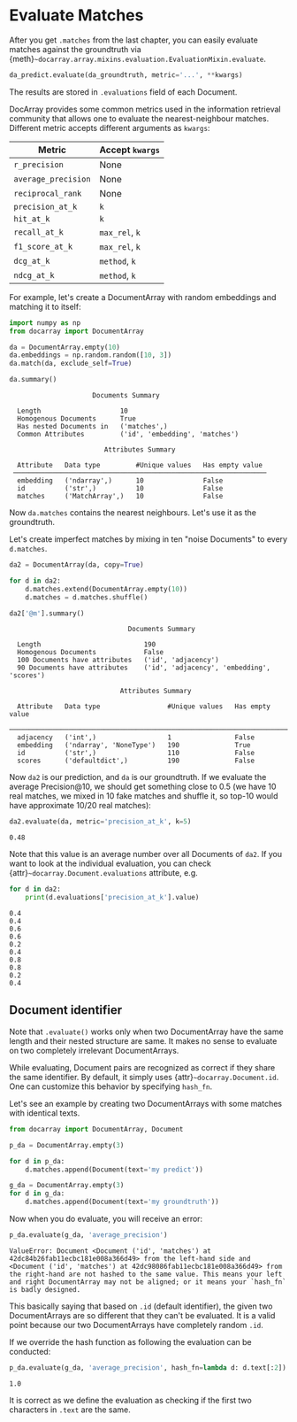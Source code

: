 # Evaluate Matches

After you get `.matches` from the last chapter, you can easily evaluate matches against the groundtruth via {meth}`~docarray.array.mixins.evaluation.EvaluationMixin.evaluate`.

```python
da_predict.evaluate(da_groundtruth, metric='...', **kwargs)
```

The results are stored in `.evaluations` field of each Document.

DocArray provides some common metrics used in the information retrieval community that allows one to evaluate the nearest-neighbour matches. Different metric accepts different arguments as `kwargs`:

| Metric              | Accept `kwargs`  |
|---------------------|------------------|
| `r_precision`       | None             |
| `average_precision` | None             |            
| `reciprocal_rank`   | None             |
| `precision_at_k`    | `k`              |
| `hit_at_k`          | `k`              |
| `recall_at_k`       | `max_rel`, `k`   |
| `f1_score_at_k`     | `max_rel`, `k`   |
| `dcg_at_k`          | `method`, `k`    |
| `ndcg_at_k`         | `method`, `k`    |


For example, let's create a DocumentArray with random embeddings and matching it to itself:

```python
import numpy as np
from docarray import DocumentArray

da = DocumentArray.empty(10)
da.embeddings = np.random.random([10, 3])
da.match(da, exclude_self=True)

da.summary()
```


```text
                     Documents Summary                      
                                                            
  Length                    10                              
  Homogenous Documents      True                            
  Has nested Documents in   ('matches',)                    
  Common Attributes         ('id', 'embedding', 'matches')  
                                                            
                        Attributes Summary                        
                                                                  
  Attribute   Data type         #Unique values   Has empty value  
 ──────────────────────────────────────────────────────────────── 
  embedding   ('ndarray',)      10               False            
  id          ('str',)          10               False            
  matches     ('MatchArray',)   10               False                
```

Now `da.matches` contains the nearest neighbours. Let's use it as the groundtruth. 

Let's create imperfect matches by mixing in ten "noise Documents" to every `d.matches`.

```python
da2 = DocumentArray(da, copy=True)

for d in da2:
    d.matches.extend(DocumentArray.empty(10))
    d.matches = d.matches.shuffle()

da2['@m'].summary()
```

```text
                              Documents Summary                               
                                                                              
  Length                          190                                         
  Homogenous Documents            False                                       
  100 Documents have attributes   ('id', 'adjacency')                         
  90 Documents have attributes    ('id', 'adjacency', 'embedding', 'scores')  
                                                                              
                            Attributes Summary                            
                                                                          
  Attribute   Data type                 #Unique values   Has empty value  
 ──────────────────────────────────────────────────────────────────────── 
  adjacency   ('int',)                  1                False            
  embedding   ('ndarray', 'NoneType')   190              True             
  id          ('str',)                  110              False            
  scores      ('defaultdict',)          190              False            
```



Now `da2` is our prediction, and `da` is our groundtruth. If we evaluate the average Precision@10, we should get something close to 0.5 (we have 10 real matches, we mixed in 10 fake matches and shuffle it, so top-10 would have approximate 10/20 real matches):

```python
da2.evaluate(da, metric='precision_at_k', k=5)
```

```text
0.48
```

Note that this value is an average number over all Documents of `da2`. If you want to look at the individual evaluation, you can check {attr}`~docarray.Document.evaluations` attribute, e.g.

```python
for d in da2:
    print(d.evaluations['precision_at_k'].value)
```

```text
0.4
0.4
0.6
0.6
0.2
0.4
0.8
0.8
0.2
0.4
```

## Document identifier

Note that `.evaluate()` works only when two DocumentArray have the same length and their nested structure are same. It makes no sense to evaluate on two completely irrelevant DocumentArrays.

While evaluating, Document pairs are recognized as correct if they share the same identifier. By default, it simply uses {attr}`~docarray.Document.id`. One can customize this behavior by specifying `hash_fn`.

Let's see an example by creating two DocumentArrays with some matches with identical texts.

```python
from docarray import DocumentArray, Document

p_da = DocumentArray.empty(3)

for d in p_da:
    d.matches.append(Document(text='my predict'))

g_da = DocumentArray.empty(3)
for d in g_da:
    d.matches.append(Document(text='my groundtruth'))
```

Now when you do evaluate, you will receive an error: 

```python
p_da.evaluate(g_da, 'average_precision')
```

```text
ValueError: Document <Document ('id', 'matches') at 42dc84b26fab11ecbc181e008a366d49> from the left-hand side and <Document ('id', 'matches') at 42dc98086fab11ecbc181e008a366d49> from the right-hand are not hashed to the same value. This means your left and right DocumentArray may not be aligned; or it means your `hash_fn` is badly designed.
```

This basically saying that based on `.id` (default identifier), the given two DocumentArrays are so different that they can't be evaluated. It is a valid point because our two DocumentArrays have completely random `.id`.

If we override the hash function as following the evaluation can be conducted:

```python
p_da.evaluate(g_da, 'average_precision', hash_fn=lambda d: d.text[:2])
```

```text
1.0
```

It is correct as we define the evaluation as checking if the first two characters in `.text` are the same.

